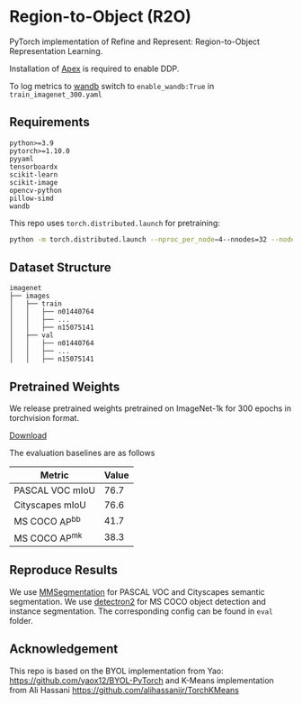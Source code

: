 # Region-to-Object (R2O)

PyTorch implementation of Refine and Represent: Region-to-Object Representation Learning.

Installation of [Apex](https://github.com/NVIDIA/apex) is required to enable DDP.

To log metrics to [wandb](https://github.com/wandb/client) switch to `enable_wandb:True` in `train_imagenet_300.yaml`

## Requirements

```
python>=3.9
pytorch>=1.10.0
pyyaml
tensorboardx
scikit-learn
scikit-image
opencv-python
pillow-simd
wandb
```

This repo uses `torch.distributed.launch` for pretraining:

```bash
python -m torch.distributed.launch --nproc_per_node=4--nnodes=32 --node_rank=0 --master_addr="" --master_port=12345 r2o_main.py --cfg={CONFIG_FILENAME}
```

## Dataset Structure

```none
imagenet
├── images
│   ├── train
│   │   ├── n01440764
│   │   ├── ...
│   │   ├── n15075141
│   ├── val
│   │   ├── n01440764
│   │   ├── ...
│   │   ├── n15075141
```

## Pretrained Weights

We release pretrained weights pretrained on ImageNet-1k for 300 epochs in torchvision format.

[Download](https://drive.google.com/drive/folders/1R9e_BpR5ULwODE9MY5lfXJKpskaMVO1F?usp=sharing) 

The evaluation baselines are as follows

|         Metric         | Value  |
|------------------|---|
|  PASCAL VOC mIoU | 76.7 |
| Cityscapes mIoU  | 76.6  |
|    MS COCO $\text{AP}^{\text{bb}}$ | 41.7  |
|    MS COCO $\text{AP}^{\text{mk}}$ |  38.3 |

## Reproduce Results

We use [MMSegmentation](https://github.com/open-mmlab/mmsegmentation) for PASCAL VOC and Cityscapes semantic segmentation. We use [detectron2](https://github.com/facebookresearch/detectron2) for MS COCO object detection and instance segmentation. The corresponding config can be found in `eval` folder.

## Acknowledgement

This repo is based on the BYOL implementation from Yao: https://github.com/yaox12/BYOL-PyTorch and K-Means implementation from Ali Hassani https://github.com/alihassanijr/TorchKMeans
